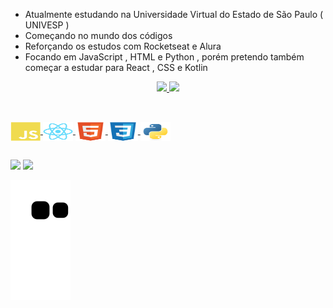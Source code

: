 - Atualmente estudando na Universidade Virtual do Estado de São Paulo ( UNIVESP )
- Começando no mundo dos códigos
- Reforçando os estudos com Rocketseat e Alura
- Focando em JavaScript , HTML e Python , porém pretendo também começar a estudar para React , CSS e Kotlin

<!--
**OttoCG/OttoCG** is a ✨ _special_ ✨ repository because its `README.md` (this file) appears on your GitHub profile.

-->
<div align="center">
  <a href="https://github.com/OttoCG">
  <img height="180em" src="https://github-readme-stats.vercel.app/api?username=OttoCG&show_icons=true&theme=tokyonight&include_all_commits=true&count_private=true"/>
  <img height="180em" src="https://github-readme-stats.vercel.app/api/top-langs/?username=OttoCG&layout=compact&langs_count=7&theme=tokyonight"/>
</div>

##

<div style="display: inline_block"><br>
  <img align="center" alt="Paulo-Js" height="30" width="48" src="https://raw.githubusercontent.com/devicons/devicon/master/icons/javascript/javascript-plain.svg">
  <img align="center" alt="Paulo-React" height="30" width="48" src="https://raw.githubusercontent.com/devicons/devicon/master/icons/react/react-original.svg">
  <img align="center" alt="Paulo-HTML" height="30" width="48" src="https://raw.githubusercontent.com/devicons/devicon/master/icons/html5/html5-original.svg">
  <img align="center" alt="Paulo-CSS" height="30" width="48" src="https://raw.githubusercontent.com/devicons/devicon/master/icons/css3/css3-original.svg">
  <img align="center" alt="Paulo-Python" height="30" width="48" src="https://raw.githubusercontent.com/devicons/devicon/master/icons/python/python-original.svg">
</div>

##


<div> 
  <a href = "mailto:ottogioia20@gmail.com"><img src="https://img.shields.io/badge/-Gmail-%23333?style=for-the-badge&logo=gmail&logoColor=white" target="_blank"></a>
  <a href="https://www.linkedin.com/in/otto-balder-57169b23a/" target="_blank"><img src="https://img.shields.io/badge/-LinkedIn-%230077B5?style=for-the-badge&logo=linkedin&logoColor=white" target="_blank"></a> 
  
  ![Snake animation](https://github.com/rafaballerini/rafaballerini/blob/output/github-contribution-grid-snake.svg)
 
</div>
  
  
  ##
